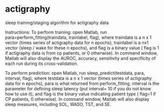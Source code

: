 # actigraphy
sleep training/staging algorithm for actigraphy data

Instructions: 
To perform training: open Matlab, run para=perform_fitting(traindata, trainlabel, flag), where traindata is a n x 1 vector (times series of actigraphy data for n epochs), trainlabel is a nx1 vector (sleep / wake for these n epochs), and flag is a binary value ( flag is 1 if actigraphy data is from cp patients, or 0 otherwise). In command window, Matlab will also display the AUROC, accuracy, sensitivity and specificity of each run during its cross-validation. 

To perform prediction: open Matlab, run sleep_predict(testdata, para, interval, flag), where testdata is a n x 1 vector (times series of actigraphy data for n epochs), para is what returned from perform_fitting, interval is the parameter for defining sleep latency (put interval= 10 if you do not know how to use it), and flag is the binary value indicating patient type ( flag=1 if CP patients, 0 otherwise).  In command window, Matlab will also display sleep measures, including SOL, WASO, TST, and SE. 
